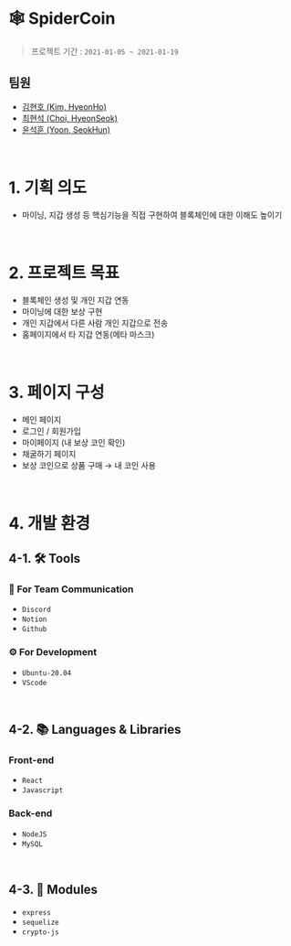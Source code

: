 # 🕸 SpiderCoin
> 프로젝트 기간 : `2021-01-05 ~ 2021-01-19`

## 팀원
- [김현호 (Kim, HyeonHo)](https://github.com/alsrhkd101)
- [최현석 (Choi, HyeonSeok)](https://github.com/Tozinoo)
- [윤석훈 (Yoon, SeokHun)](https://github.com/imysh578)
<br>

# 1. 기획 의도
- 마이닝, 지갑 생성 등 핵심기능을 직접 구현하여 블록체인에 대한 이해도 높이기
<br>

# 2. 프로젝트 목표
- 블록체인 생성 및 개인 지갑 연동
- 마이닝에 대한 보상 구현
- 개인 지갑에서 다른 사람 개인 지갑으로 전송
- 홈페이지에서 타 지갑 연동(메타 마스크)
<br>

# 3. 페이지 구성
- 메인 페이지
- 로그인 / 회원가입
- 마이페이지 (내 보상 코인 확인)
- 채굴하기 페이지
- 보상 코인으로 상품 구매 → 내 코인 사용
<br>

# 4. 개발 환경
## 4-1. 🛠 Tools
### 📢 For Team Communication
- `Discord`
- `Notion`
- `Github`
### ⚙ For Development
- `Ubuntu-20.04`
- `VScode`
<br>

## 4-2. 📚 Languages & Libraries
### Front-end
- `React`
- `Javascript`
### Back-end
- `NodeJS`
- `MySQL`
<br>

## 4-3. 🛒 Modules
- `express`
- `sequelize`
- `crypto-js`



